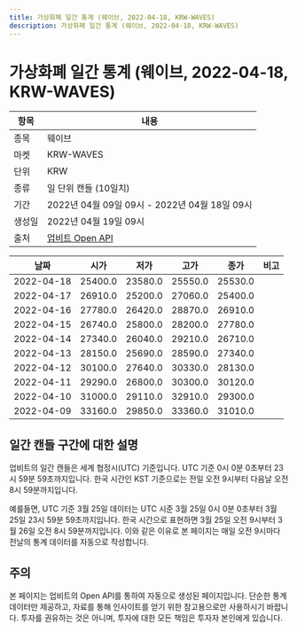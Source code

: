 ```yaml
---
title: 가상화폐 일간 통계 (웨이브, 2022-04-18, KRW-WAVES)
description: 가상화폐 일간 통계 (웨이브, 2022-04-18, KRW-WAVES)
---
```



가상화폐 일간 통계 (웨이브, 2022-04-18, KRW-WAVES)
===

|항목|내용|
|--|--|
|종목|웨이브|
|마켓|KRW-WAVES|
|단위|KRW|
|종류|일 단위 캔들 (10일치)|
|기간|2022년 04월 09일 09시 - 2022년 04월 18일 09시|
|생성일|2022년 04월 19일 09시|
|출처|[업비트 Open API](https://docs.upbit.com)|


|날짜|시가|저가|고가|종가|비고|
|--|--|--|--|--|--|
|2022-04-18|25400.0|23580.0|25550.0|25530.0|    |
|2022-04-17|26910.0|25200.0|27060.0|25400.0|    |
|2022-04-16|27780.0|26420.0|28870.0|26910.0|    |
|2022-04-15|26740.0|25800.0|28200.0|27780.0|    |
|2022-04-14|27340.0|26040.0|29210.0|26710.0|    |
|2022-04-13|28150.0|25690.0|28590.0|27340.0|    |
|2022-04-12|30100.0|27640.0|30330.0|28130.0|    |
|2022-04-11|29290.0|26800.0|30300.0|30120.0|    |
|2022-04-10|31000.0|29110.0|32910.0|29300.0|    |
|2022-04-09|33160.0|29850.0|33360.0|31010.0|    |


일간 캔들 구간에 대한 설명
---


업비트의 일간 캔들은 세계 협정시(UTC) 기준입니다. 
UTC 기준 0시 0분 0초부터 23시 59분 59초까지입니다. 
한국 시간인 KST 기준으로는 전일 오전 9시부터 다음날 오전 8시 59분까지입니다. 


예를들면, UTC 기준 3월 25일 데이터는 UTC 시준 3월 25일 0시 0분 0초부터 3월 25일 23시 59분 59초까지입니다. 
한국 시간으로 표현하면 3월 25일 오전 9시부터 3월 26일 오전 8시 59분까지입니다. 
이와 같은 이유로 본 페이지는 매일 오전 9시마다 전날의 통계 데이터를 자동으로 작성합니다. 


주의
---


본 페이지는 업비트의 Open API를 통하여 자동으로 생성된 페이지입니다. 
단순한 통계 데이터만 제공하고, 자료를 통해 인사이트를 얻기 위한 참고용으로만 사용하시기 바랍니다. 
투자를 권유하는 것은 아니며, 투자에 대한 모든 책임은 투자자 본인에게 있습니다. 

